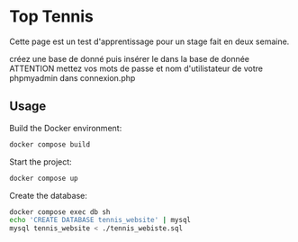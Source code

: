 # Top Tennis

Cette page est un test d'apprentissage pour un stage fait en deux semaine.

créez une base de donné puis insérer le dans la base de donnée 
ATTENTION mettez vos mots de passe et nom d'utilistateur de votre phpmyadmin dans connexion.php

## Usage

Build the Docker environment:

```sh
docker compose build
```

Start the project:

```sh
docker compose up
```

Create the database:

```sh
docker compose exec db sh
echo 'CREATE DATABASE tennis_website' | mysql
mysql tennis_website < ./tennis_webiste.sql
```